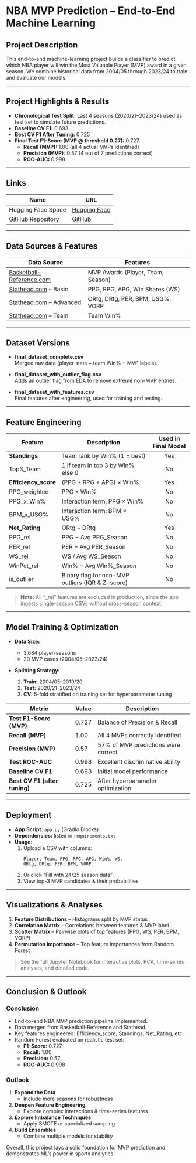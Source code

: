 # NBA MVP Prediction – End-to-End Machine Learning

## Project Description
This end-to-end machine-learning project builds a classifier to predict which NBA player will win the Most Valuable Player (MVP) award in a given season. We combine historical data from 2004/05 through 2023/24 to train and evaluate our models.

---

## Project Highlights & Results

- **Chronological Test Split:** Last 4 seasons (2020/21–2023/24) used as test set to simulate future predictions.  
- **Baseline CV F1:** 0.693  
- **Best CV F1 After Tuning:** 0.725  
- **Final Test F1-Score (MVP @ threshold 0.27):** 0.727  
  - **Recall (MVP):** 1.00 (all 4 actual MVPs identified)  
  - **Precision (MVP):** 0.57 (4 out of 7 predictions correct)  
  - **ROC-AUC:** 0.998  

---

## Links

| Name               | URL                                                                                      |
|--------------------|------------------------------------------------------------------------------------------|
| Hugging Face Space | [Hugging Face](https://huggingface.co/spaces/ovogoeky/termproject)                                        |
| GitHub Repository  | [GitHub](https://github.com/ovogoeky/nba-mvp-prediction)                                            |

---

## Data Sources & Features

| Data Source                                      | Features                                                                                                                |
|--------------------------------------------------|-------------------------------------------------------------------------------------------------------------------------|
| [Basketball-Reference.com](https://www.basketball-reference.com/) | MVP Awards (Player, Team, Season)                                                                                       |
| [Stathead.com](https://www.stathead.com/) – Basic      | PPG, RPG, APG, Win Shares (WS)                                                                                           |
| [Stathead.com](https://www.stathead.com/) – Advanced   | ORtg, DRtg, PER, BPM, USG%, VORP                                                                                        |
| [Stathead.com](https://www.stathead.com/) – Team        | Team Win%                                                                                                               |

---

## Dataset Versions

- **final_dataset_complete.csv**  
  Merged raw data (player stats + team Win% + MVP labels).

- **final_dataset_with_outlier_flag.csv**  
  Adds an outlier flag from EDA to remove extreme non-MVP entries.

- **final_dataset_with_features.csv**  
  Final features after engineering, used for training and testing.

---

## Feature Engineering

| Feature           | Description                                                      | Used in Final Model |
|-------------------|------------------------------------------------------------------|:-------------------:|
| **Standings**     | Team rank by Win% (1 = best)                                     | Yes                 |
| Top3_Team         | 1 if team in top 3 by Win%, else 0                               | No                  |
| **Efficiency_score** | (PPG + RPG + APG) × Win%                                      | Yes                 |
| PPG_weighted      | PPG × Win%                                                       | No                  |
| PPG_x_Win%        | Interaction term: PPG × Win%                                     | No                  |
| BPM_x_USG%        | Interaction term: BPM × USG%                                     | No                  |
| **Net_Rating**    | ORtg − DRtg                                                      | Yes                 |
| PPG_rel           | PPG − Avg PPG_Season                                             | No                  |
| PER_rel           | PER − Avg PER_Season                                             | No                  |
| WS_rel            | WS / Avg WS_Season                                               | No                  |
| WinPct_rel        | Win% − Avg Win%_Season                                           | No                  |
| is_outlier        | Binary flag for non-MVP outliers (IQR & Z-score)                 | No                  |

> **Note:** All “_rel” features are excluded in production, since the app ingests single-season CSVs without cross-season context.

---

## Model Training & Optimization

- **Data Size:**  
  - 3,684 player-seasons  
  - 20 MVP cases (2004/05–2023/24)

- **Splitting Strategy:**  
  1. **Train:** 2004/05–2019/20  
  2. **Test:** 2020/21–2023/24  
  3. **CV:** 5-fold stratified on training set for hyperparameter tuning

| Metric                      | Value | Description                                       |
|-----------------------------|-------|---------------------------------------------------|
| **Test F1-Score (MVP)**     | 0.727 | Balance of Precision & Recall                     |
| **Recall (MVP)**            | 1.00  | All 4 MVPs correctly identified                   |
| **Precision (MVP)**         | 0.57  | 57% of MVP predictions were correct               |
| **Test ROC-AUC**            | 0.998 | Excellent discriminative ability                  |
| **Baseline CV F1**          | 0.693 | Initial model performance                         |
| **Best CV F1 (after tuning)** | 0.725 | After hyperparameter optimization                 |

---

## Deployment

- **App Script:** `app.py` (Gradio Blocks)  
- **Dependencies:** listed in `requirements.txt`  
- **Usage:**  
  1. Upload a CSV with columns:  
     ```
     Player, Team, PPG, RPG, APG, Win%, WS,
     ORtg, DRtg, PER, BPM, VORP
     ```  
  2. Or click “Fill with 24/25 season data”  
  3. View top-3 MVP candidates & their probabilities  

---

## Visualizations & Analyses

1. **Feature Distributions** – Histograms split by MVP status  
2. **Correlation Matrix** – Correlations between features & MVP label  
3. **Scatter Matrix** – Pairwise plots of top features (PPG, WS, PER, BPM, VORP)  
4. **Permutation Importance** – Top feature importances from Random Forest  

> See the full Jupyter Notebook for interactive plots, PCA, time-series analyses, and detailed code.

---

## Conclusion & Outlook

### Conclusion
- End-to-end NBA MVP prediction pipeline implemented.  
- Data merged from Basketball-Reference and Stathead.  
- Key features engineered: Efficiency_score, Standings, Net_Rating, etc.  
- Random Forest evaluated on realistic test set:  
  - **F1-Score:** 0.727  
  - **Recall:** 1.00  
  - **Precision:** 0.57  
  - **ROC-AUC:** 0.998  

### Outlook
1. **Expand the Data**  
   - Include more seasons for robustness  
2. **Deepen Feature Engineering**  
   - Explore complex interactions & time-series features  
3. **Explore Imbalance Techniques**  
   - Apply SMOTE or specialized sampling  
4. **Build Ensembles**  
   - Combine multiple models for stability  

Overall, this project lays a solid foundation for MVP prediction and demonstrates ML’s power in sports analytics.  
